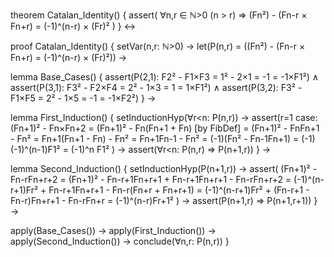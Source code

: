 theorem Catalan_Identity() {
  assert(
    ∀n,r ∈ ℕ>0 (n > r) ⇒ 
    (Fn²) - (Fn-r × Fn+r) = (-1)^(n-r) × (Fr)²
  )
} ↔

proof Catalan_Identity() {
  setVar(n,r: ℕ>0) →
  let(P(n,r) = ((Fn²) - (Fn-r × Fn+r) = (-1)^(n-r) × (Fr)²)) →
  
  lemma Base_Cases() {
    assert(P(2,1): F2² - F1×F3 = 1² - 2×1 = -1 = -1×F1²) ∧
    assert(P(3,1): F3² - F2×F4 = 2² - 1×3 = 1 = 1×F1²) ∧
    assert(P(3,2): F3² - F1×F5 = 2² - 1×5 = -1 = -1×F2²)
  } →

  lemma First_Induction() {
    setInductionHyp(∀r<n: P(n,r)) →
    assert(r=1 case: 
      (Fn+1)² - Fn×Fn+2 
      = (Fn+1)² - Fn(Fn+1 + Fn)  [by FibDef]
      = (Fn+1)² - FnFn+1 - Fn² 
      = Fn+1(Fn+1 - Fn) - Fn²
      = Fn+1Fn-1 - Fn² 
      = (-1)(Fn² - Fn-1Fn+1)
      = (-1)(-1)^(n-1)F1²
      = (-1)^n F1²
    ) →
    assert(∀r<n: P(n,r) ⇒ P(n+1,r))
  } →

  lemma Second_Induction() {
    setInductionHyp(P(n+1,r)) →
    assert(
      (Fn+1)² - Fn-rFn+r+2
      = (Fn+1)² - Fn-r+1Fn+r+1 + Fn-r+1Fn+r+1 - Fn-rFn+r+2
      = (-1)^(n-r+1)Fr² + Fn-r+1Fn+r+1 - Fn-r(Fn+r + Fn+r+1)
      = (-1)^(n-r+1)Fr² + (Fn-r+1 - Fn-r)Fn+r+1 - Fn-rFn+r
      = (-1)^(n-r)Fr+1²
    ) →
    assert(P(n+1,r) ⇒ P(n+1,r+1))
  } →

  apply(Base_Cases()) →
  apply(First_Induction()) →
  apply(Second_Induction()) →
  conclude(∀n,r: P(n,r))
}